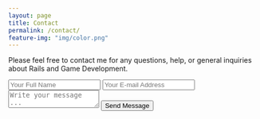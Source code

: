 ```yaml
---
layout: page
title: Contact
permalink: /contact/
feature-img: "img/color.png"
---
```


Please feel free to contact me for any questions, help, or general inquiries about Rails and Game Development.

<form action="https://getsimpleform.com/messages?form_api_token=a56282f7e3136848fb8001d3b0d05fde" method="post">
  <!-- the redirect_to is optional, the form will redirect to the referrer on submission -->
  <input type='hidden' name='redirect_to' value='http://GoDucks713.github.io/thank-you' />
  <input type='text' name='name' placeholder='Your Full Name' />
  <input type='email' name='email' placeholder='Your E-mail Address' />
  <textarea name='message' placeholder='Write your message ...'></textarea>
  <input type='submit' value='Send Message' />
</form>